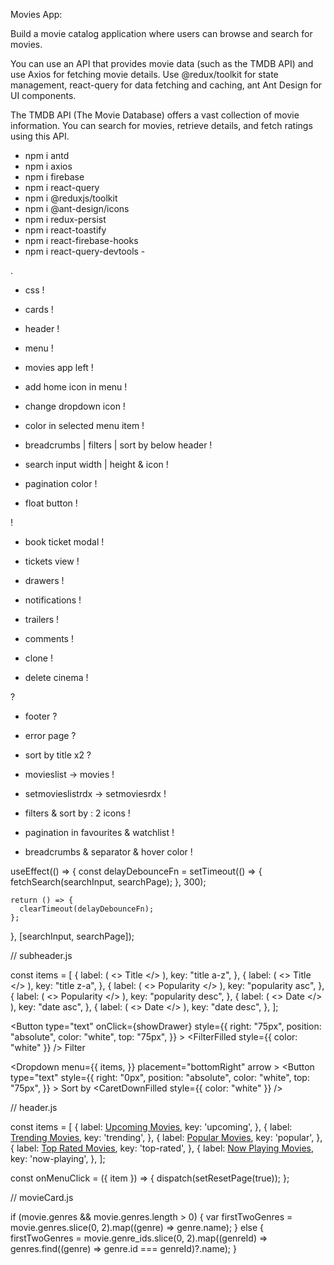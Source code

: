 Movies App:



Build a movie catalog application where users can browse and search for movies.

You can use an API that provides movie data (such as the TMDB API) and use Axios for fetching movie details.
Use @redux/toolkit for state management, react-query for data fetching and caching, ant Ant Design for UI components.

The TMDB API (The Movie Database) offers a vast collection of movie information.
You can search for movies, retrieve details, and fetch ratings using this API.


- npm i antd
- npm i axios
- npm i firebase
- npm i react-query
- npm i @reduxjs/toolkit
- npm i @ant-design/icons
- npm i redux-persist
- npm i react-toastify
- npm i react-firebase-hooks
- npm i react-query-devtools -


.

- css !
  
- cards !
- header !
  
- menu !
- movies app left !
- add home icon in menu !
- change dropdown icon !
- color in selected menu item !

- breadcrumbs | filters | sort by below header !

- search input width | height & icon !

- pagination color !
- float button !


!

- book ticket modal !
- tickets view !

- drawers !
- notifications !
  
- trailers !
  
- comments !
  
- clone !
- delete cinema !


?

- footer ?
- error page ?

- sort by title x2 ?

- movieslist -> movies !  
- setmovieslistrdx -> setmoviesrdx !

- filters & sort by : 2 icons !
  
- pagination in favourites & watchlist !
  
- breadcrumbs & separator & hover color !



useEffect(() => {
    const delayDebounceFn = setTimeout(() => {
      fetchSearch(searchInput, searchPage);
    }, 300);

    return () => {
      clearTimeout(delayDebounceFn);
    };
}, [searchInput, searchPage]);


// subheader.js

const items = [
    {
      label: (
        <>
          Title <SortAscendingOutlined />
        </>
      ),
      key: "title a-z",
    },
    {
      label: (
        <>
          Title <SortDescendingOutlined />
        </>
      ),      key: "title z-a",
    },
    {
      label: (
        <>
          Popularity <SortAscendingOutlined />
        </>
      ),      key: "popularity asc",
    },
    {
      label: (
        <>
          Popularity <SortDescendingOutlined />
        </>
      ),      key: "popularity desc",
    },
    {
      label: (
        <>
          Date <SortAscendingOutlined />
        </>
      ),      key: "date asc",
    },
    {
      label: (
        <>
          Date <SortDescendingOutlined />
        </>
      ),      key: "date desc",
    },
  ];

   <Button
          type="text"
          onClick={showDrawer}
          style={{
            right: "75px",
            position: "absolute",
            color: "white",
            top: "75px",
          }}
        >
          <FilterFilled style={{ color: "white" }} /> Filter
   </Button>

  <Dropdown
          menu={{
            items,
          }}
          placement="bottomRight"
          arrow
        >
          <Button
            type="text"
            style={{
              right: "0px",
              position: "absolute",
              color: "white",
              top: "75px",
            }}
          >
            Sort by <CaretDownFilled style={{ color: "white" }} />
          </Button>
  </Dropdown>


// header.js

const items = [
    {
      label: <a href="/upcoming">Upcoming Movies</a>,
      key: 'upcoming',
    },
    {
      label: <a href="/trending">Trending Movies</a>,
      key: 'trending',
    },
    {
      label: <a href="/popular">Popular Movies</a>,
      key: 'popular',
    },
    {
      label: <a href="/top-rated">Top Rated Movies</a>,
      key: 'top-rated',
    },
    {
      label: <a href="/now-playing">Now Playing Movies</a>,
      key: 'now-playing',
    },
  ];

   const onMenuClick = ({ item }) => {
    dispatch(setResetPage(true));
  };
  

// movieCard.js

if (movie.genres && movie.genres.length > 0) {
    var firstTwoGenres = movie.genres.slice(0, 2).map((genre) => genre.name);
  } else {
    firstTwoGenres = movie.genre_ids.slice(0, 2).map((genreId) => genres.find((genre) => genre.id === genreId)?.name);
}
